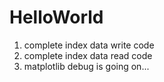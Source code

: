 # HelloWorld
1. complete index data write code
2. complete index data read code
3. matplotlib debug is going on...